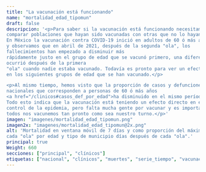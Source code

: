 ```yaml
---
title: "La vacunación está funcionando"
name: "mortalidad_edad_tipomun"
draft: false
descripcion: '<p>Para saber si la vacunación está funcionando necesitamos
comparar poblaciones que hayan sido vacunadas con otras que no lo hayan sido.
En México la vacunación contra COVID-19 inició en adultos de 60 ó más años,
y observamos que en abril de 2021, después de la segunda "ola", los
fallecimientos han empezado a disminuir más
rápidamente justo en el grupo de edad que se vacunó primero, una diferencia no
ocurrió después de la primera
"ola" cuando nadie estaba vacunado. Todavía es pronto para ver un efecto
en los siguientes grupos de edad que se han vacunado.</p>

<p>Al mismo tiempo, hemos visto que la proporción de casos y defunciones
nacionales que corresponden a personas de 60 ó más años
<a href="/clinicos#casos_def_por_edad">ha disminuido en el mismo período</a>.
Todo esto indica que la vacunación está teniendo un efecto directo en el
control de la epidemia, pero falta mucha gente por vacunar y es importante que
todos nos vacunemos tan pronto como sea nuestro turno.</p>'
imagen: "imagenes/mortalidad_edad_tipomun.png"
imagen2x: "imagenes/mortalidad_edad_tipomun@2x.png"
alt: 'Mortalidad en ventana móvil de 7 días y como proporción del máximo de
cada "ola" por edad y tipo de municipio días después de cada "ola".'
principal: true
Weight: 660
secciones: ["principal", "clínicos"]
etiquetas: ["nacional", "clínicos", "muertes", "serie_tiempo", "vacunación"]
---
```

